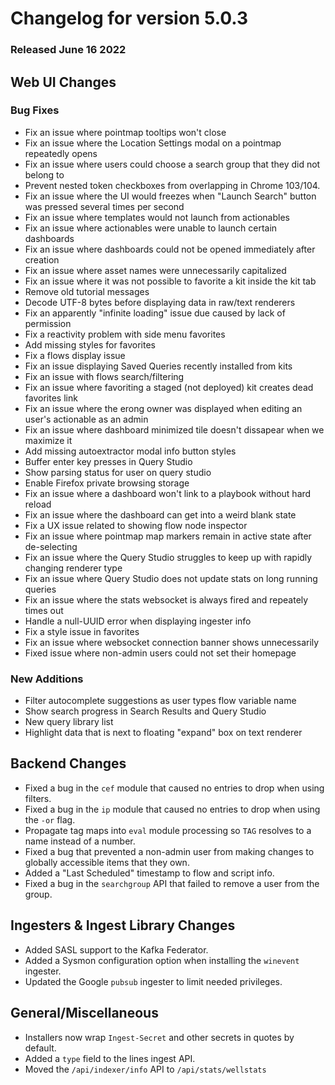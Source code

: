 # Changelog for version 5.0.3

### Released June 16 2022

## Web UI Changes

### Bug Fixes

* Fix an issue where pointmap tooltips won't close
* Fix an issue where the Location Settings modal on a pointmap repeatedly opens
* Fix an issue where users could choose a search group that they did not belong to
* Prevent nested token checkboxes from overlapping in Chrome 103/104.
* Fix an issue where the UI would freezes when "Launch Search" button was pressed several times per second
* Fix an issue where templates would not launch from actionables
* Fix an issue where actionables were unable to launch certain dashboards
* Fix an issue where dashboards could not be opened immediately after creation
* Fix an issue where asset names were unnecessarily capitalized 
* Fix an issue where it was not possible to favorite a kit inside the kit tab
* Remove old tutorial messages
* Decode UTF-8 bytes before displaying data in raw/text renderers
* Fix an apparently "infinite loading" issue due caused by lack of permission
* Fix a reactivity problem with side menu favorites
* Add missing styles for favorites
* Fix a flows display issue
* Fix an issue displaying Saved Queries recently installed from kits
* Fix an issue with flows search/filtering
* Fix an issue where favoriting a staged (not deployed) kit creates dead favorites link
* Fix an issue where the erong owner was displayed when editing an user's actionable as an admin
* Fix an issue where dashboard minimized tile doesn't dissapear when we maximize it
* Add missing autoextractor modal info button styles
* Buffer enter key presses in Query Studio
* Show parsing status for user on query studio
* Enable Firefox private browsing storage
* Fix an issue where a dashboard won't link to a playbook without hard reload
* Fix an issue where the dashboard can get into a weird blank state
* Fix a UX issue related to showing flow node inspector
* Fix an issue where pointmap map markers remain in active state after de-selecting
* Fix an issue where the Query Studio struggles to keep up with rapidly changing renderer type
* Fix an issue where Query Studio does not update stats on long running queries
* Fix an issue where the stats websocket is always fired and repeately times out
* Handle a null-UUID error when displaying ingester info
* Fix a style issue in favorites
* Fix an issue where websocket connection banner shows unnecessarily
* Fixed issue where non-admin users could not set their homepage

### New Additions

* Filter autocomplete suggestions as user types flow variable name
* Show search progress in Search Results and Query Studio
* New query library list
* Highlight data that is next to floating "expand" box on text renderer

## Backend Changes

* Fixed a bug in the `cef` module that caused no entries to drop when using filters.
* Fixed a bug in the `ip` module that caused no entries to drop when using the `-or` flag.
* Propagate tag maps into `eval` module processing so `TAG` resolves to a name instead of a number.
* Fixed a bug that prevented a non-admin user from making changes to globally accessible items that they own.
* Added a "Last Scheduled" timestamp to flow and script info.
* Fixed a bug in the `searchgroup` API that failed to remove a user from the group.

## Ingesters & Ingest Library Changes

* Added SASL support to the Kafka Federator. 
* Added a Sysmon configuration option when installing the `winevent` ingester.
* Updated the Google `pubsub` ingester to limit needed privileges. 


## General/Miscellaneous

* Installers now wrap `Ingest-Secret` and other secrets in quotes by default.
* Added a `type` field to the lines ingest API.
* Moved the `/api/indexer/info` API to `/api/stats/wellstats`
